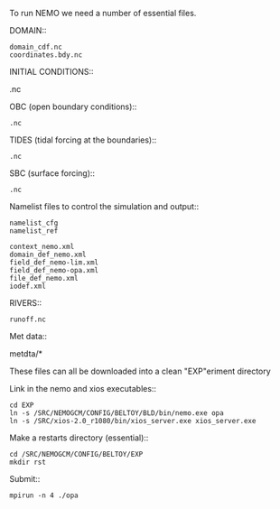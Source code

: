To run NEMO we need a number of essential files.

DOMAIN::

	domain_cdf.nc
	coordinates.bdy.nc

INITIAL CONDITIONS::

  .nc

OBC (open boundary conditions)::

	.nc

TIDES (tidal forcing at the boundaries)::

	.nc

SBC (surface forcing)::

	.nc


Namelist files to control the simulation and output::

	namelist_cfg
	namelist_ref

	context_nemo.xml
	domain_def_nemo.xml
	field_def_nemo-lim.xml
	field_def_nemo-opa.xml
	file_def_nemo.xml
	iodef.xml

RIVERS::

	runoff.nc

Met data::

 metdta/*

These files can all be downloaded into a clean "EXP"eriment directory

Link in the nemo and xios executables::

	cd EXP
	ln -s /SRC/NEMOGCM/CONFIG/BELTOY/BLD/bin/nemo.exe opa
	ln -s /SRC/xios-2.0_r1080/bin/xios_server.exe xios_server.exe



Make a restarts directory (essential)::

	cd /SRC/NEMOGCM/CONFIG/BELTOY/EXP
	mkdir rst

Submit::

	mpirun -n 4 ./opa
